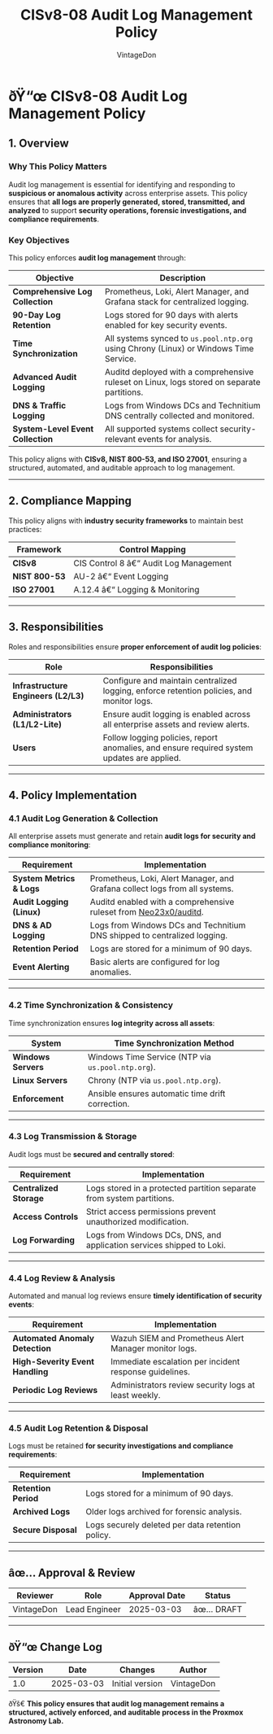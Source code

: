 ﻿---
title: "CISv8-08 Audit Log Management Policy"
description: "Defines the audit log management policy for the Proxmox Astronomy Lab, ensuring logs are generated, stored, transmitted, and analyzed for security monitoring and compliance."
author: "VintageDon"
tags: ["CISv8", "Audit Logging", "Security Policy", "Compliance", "Monitoring"]
category: "Compliance"
kb_type: "Policy Document"
version: "1.0"
status: "Draft"
last_updated: "2025-03-03"
---

# **ðŸ“œ CISv8-08 Audit Log Management Policy**

## **1. Overview**

### **Why This Policy Matters**

Audit log management is essential for identifying and responding to **suspicious or anomalous activity** across enterprise assets. This policy ensures that **all logs are properly generated, stored, transmitted, and analyzed** to support **security operations, forensic investigations, and compliance requirements**.

### **Key Objectives**

This policy enforces **audit log management** through:

| **Objective** | **Description** |
|--------------|----------------|
| **Comprehensive Log Collection** | Prometheus, Loki, Alert Manager, and Grafana stack for centralized logging. |
| **90-Day Log Retention** | Logs stored for 90 days with alerts enabled for key security events. |
| **Time Synchronization** | All systems synced to `us.pool.ntp.org` using Chrony (Linux) or Windows Time Service. |
| **Advanced Audit Logging** | Auditd deployed with a comprehensive ruleset on Linux, logs stored on separate partitions. |
| **DNS & Traffic Logging** | Logs from Windows DCs and Technitium DNS centrally collected and monitored. |
| **System-Level Event Collection** | All supported systems collect security-relevant events for analysis. |

This policy aligns with **CISv8, NIST 800-53, and ISO 27001**, ensuring a structured, automated, and auditable approach to log management.

---

## **2. Compliance Mapping**

This policy aligns with **industry security frameworks** to maintain best practices:

| **Framework** | **Control Mapping** |
|--------------|------------------|
| **CISv8** | CIS Control 8 â€“ Audit Log Management |
| **NIST 800-53** | AU-2 â€“ Event Logging |
| **ISO 27001** | A.12.4 â€“ Logging & Monitoring |

---

## **3. Responsibilities**

Roles and responsibilities ensure **proper enforcement of audit log policies**:

| **Role** | **Responsibilities** |
|---------|----------------------|
| **Infrastructure Engineers (L2/L3)** | Configure and maintain centralized logging, enforce retention policies, and monitor logs. |
| **Administrators (L1/L2-Lite)** | Ensure audit logging is enabled across all enterprise assets and review alerts. |
| **Users** | Follow logging policies, report anomalies, and ensure required system updates are applied. |

---

## **4. Policy Implementation**

### **4.1 Audit Log Generation & Collection**

All enterprise assets must generate and retain **audit logs for security and compliance monitoring**:

| **Requirement** | **Implementation** |
|--------------|------------------|
| **System Metrics & Logs** | Prometheus, Loki, Alert Manager, and Grafana collect logs from all systems. |
| **Audit Logging (Linux)** | Auditd enabled with a comprehensive ruleset from [Neo23x0/auditd](https://github.com/Neo23x0/auditd). |
| **DNS & AD Logging** | Logs from Windows DCs and Technitium DNS shipped to centralized logging. |
| **Retention Period** | Logs are stored for a minimum of 90 days. |
| **Event Alerting** | Basic alerts are configured for log anomalies. |

---

### **4.2 Time Synchronization & Consistency**

Time synchronization ensures **log integrity across all assets**:

| **System** | **Time Synchronization Method** |
|------------|---------------------------|
| **Windows Servers** | Windows Time Service (NTP via `us.pool.ntp.org`). |
| **Linux Servers** | Chrony (NTP via `us.pool.ntp.org`). |
| **Enforcement** | Ansible ensures automatic time drift correction. |

---

### **4.3 Log Transmission & Storage**

Audit logs must be **secured and centrally stored**:

| **Requirement** | **Implementation** |
|--------------|------------------|
| **Centralized Storage** | Logs stored in a protected partition separate from system partitions. |
| **Access Controls** | Strict access permissions prevent unauthorized modification. |
| **Log Forwarding** | Logs from Windows DCs, DNS, and application services shipped to Loki. |

---

### **4.4 Log Review & Analysis**

Automated and manual log reviews ensure **timely identification of security events**:

| **Requirement** | **Implementation** |
|--------------|------------------|
| **Automated Anomaly Detection** | Wazuh SIEM and Prometheus Alert Manager monitor logs. |
| **High-Severity Event Handling** | Immediate escalation per incident response guidelines. |
| **Periodic Log Reviews** | Administrators review security logs at least weekly. |

---

### **4.5 Audit Log Retention & Disposal**

Logs must be retained **for security investigations and compliance requirements**:

| **Requirement** | **Implementation** |
|--------------|------------------|
| **Retention Period** | Logs stored for a minimum of 90 days. |
| **Archived Logs** | Older logs archived for forensic analysis. |
| **Secure Disposal** | Logs securely deleted per data retention policy. |

---

## **âœ… Approval & Review**  

| **Reviewer** | **Role** | **Approval Date** | **Status** |
|-------------|---------|------------------|------------|
| VintageDon | Lead Engineer | 2025-03-03 | âœ… DRAFT |  

---

## **ðŸ“œ Change Log**  

| **Version** | **Date** | **Changes** | **Author** |
|------------|---------|-------------|------------|
| 1.0 | 2025-03-03 | Initial version | VintageDon |

ðŸš€ **This policy ensures that audit log management remains a structured, actively enforced, and auditable process in the Proxmox Astronomy Lab.**

